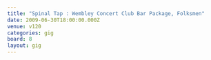 ```yaml
---
title: "Spinal Tap : Wembley Concert Club Bar Package, Folksmen"
date: 2009-06-30T18:00:00.000Z
venue: v120
categories: gig
board: 8
layout: gig
---
```

